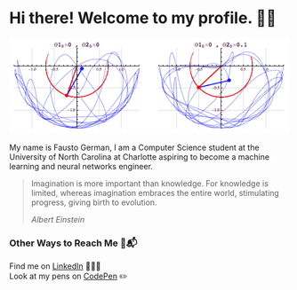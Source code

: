 # Hi there! Welcome to my profile. 👋🏾

<img src="https://raw.githubusercontent.com/faustotnc/faustotnc/master/chaos.gif" alt="Main image that lists Fausto German's topics of interest: Computer Science, Machine Learning, Artificial Intelligence, Algorithms, and Mathematics.">  

My name is Fausto German, I am a Computer Science student at the University of North Carolina at Charlotte aspiring to become a machine learning and neural networks engineer.

> Imagination is more important than knowledge.  For knowledge is limited, whereas imagination embraces the entire world, stimulating progress, giving birth to evolution.
>
> *Albert Einstein*

### Other Ways to Reach Me 🔗📬
Find me on <a href="https://linkedin.com/in/fgerman" target="_blank" rel="noopener">LinkedIn</a> 👨🏽‍💼 <br />
Look at my pens on <a href="https://codepen.io/faustotnc" target="_blank" rel="noopener">CodePen</a> ✏️
